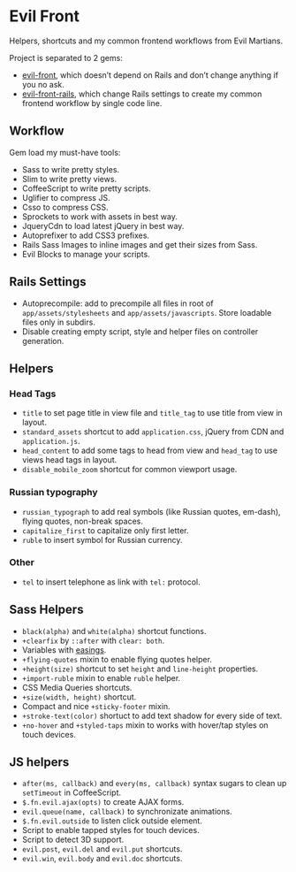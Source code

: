 # Evil Front

Helpers, shortcuts and my common frontend workflows from Evil Martians.

Project is separated to 2 gems:
* [evil-front](evil-front/), which doesn’t depend on Rails and
  don’t change anything if you no ask.
* [evil-front-rails](evil-front-rails/), which change Rails settings to create
  my common frontend workflow by single code line.

## Workflow

Gem load my must-have tools:
* Sass to write pretty styles.
* Slim to write pretty views.
* CoffeeScript to write pretty scripts.
* Uglifier to compress JS.
* Csso to compress CSS.
* Sprockets to work with assets in best way.
* JqueryCdn to load latest jQuery in best way.
* Autoprefixer to add CSS3 prefixes.
* Rails Sass Images to inline images and get their sizes from Sass.
* Evil Blocks to manage your scripts.

## Rails Settings

* Autoprecompile: add to precompile all files in root of
  `app/assets/stylesheets` and `app/assets/javascripts`.
  Store loadable files only in subdirs.
* Disable creating empty script, style and helper files
  on controller generation.

## Helpers

### Head Tags

* `title` to set page title in view file and `title_tag` to use title from view
  in layout.
* `standard_assets` shortcut to add `application.css`, jQuery from CDN and
  `application.js`.
* `head_content` to add some tags to head from view and `head_tag` to use views
  head tags in layout.
* `disable_mobile_zoom` shortcut for common viewport usage.

### Russian typography

* `russian_typograph` to add real symbols (like Russian quotes, em-dash),
  flying quotes, non-break spaces.
* `capitalize_first` to capitalize only first letter.
* `ruble` to insert symbol for Russian currency.

### Other

* `tel` to insert telephone as link with `tel:` protocol.

## Sass Helpers

* `black(alpha)` and `white(alpha)` shortcut functions.
* `+clearfix` by `::after` with `clear: both`.
* Variables with [easings](http://easings.net/).
* `+flying-quotes` mixin to enable flying quotes helper.
* `+height(size)` shortcut to set `height` and `line-height` properties.
* `+import-ruble` mixin to enable `ruble` helper.
* CSS Media Queries shortcuts.
* `+size(width, height)` shortcut.
* Compact and nice `+sticky-footer` mixin.
* `+stroke-text(color)` shortuct to add text shadow for every side of text.
* `+no-hover` and `+styled-taps` mixin to works with hover/tap styles
  on touch devices.

## JS helpers

* `after(ms, callback)` and `every(ms, callback)` syntax sugars to clean up
  `setTimeout` in CoffeeScript.
* `$.fn.evil.ajax(opts)` to create AJAX forms.
* `evil.queue(name, callback)` to synchronizate animations.
* `$.fn.evil.outside` to listen click outside element.
* Script to enable tapped styles for touch devices.
* Script to detect 3D support.
* `evil.post`, `evil.del` and `evil.put` shortcuts.
* `evil.win`, `evil.body` and `evil.doc` shortcuts.
